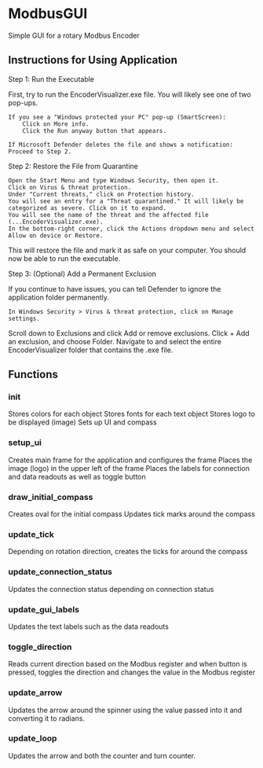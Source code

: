 # ModbusGUI

Simple GUI for a rotary Modbus Encoder

## Instructions for Using Application
Step 1: Run the Executable

First, try to run the EncoderVisualizer.exe file. You will likely see one of two pop-ups.

    If you see a "Windows protected your PC" pop-up (SmartScreen):
        Click on More info.
        Click the Run anyway button that appears.

    If Microsoft Defender deletes the file and shows a notification:
    Proceed to Step 2.

Step 2: Restore the File from Quarantine

    Open the Start Menu and type Windows Security, then open it.
    Click on Virus & threat protection.
    Under "Current threats," click on Protection history.
    You will see an entry for a "Threat quarantined." It will likely be categorized as severe. Click on it to expand.
    You will see the name of the threat and the affected file (...EncoderVisualizer.exe).
    In the bottom-right corner, click the Actions dropdown menu and select Allow on device or Restore.

This will restore the file and mark it as safe on your computer. You should now be able to run the executable.

Step 3: (Optional) Add a Permanent Exclusion

If you continue to have issues, you can tell Defender to ignore the application folder permanently.

    In Windows Security > Virus & threat protection, click on Manage settings.

Scroll down to Exclusions and click Add or remove exclusions.
Click + Add an exclusion, and choose Folder.
Navigate to and select the entire EncoderVisualizer folder that contains the .exe file.

## Functions

### init
Stores colors for each object
Stores fonts for each text object
Stores logo to be displayed (image)
Sets up UI and compass

### setup_ui
Creates main frame for the application and configures the frame
Places the image (logo) in the upper left of the frame
Places the labels for connection and data readouts as well as toggle button 

### draw_initial_compass
Creates oval for the initial compass
Updates tick marks around the compass

### update_tick
Depending on rotation direction, creates the ticks for around the compass

### update_connection_status
Updates the connection status depending on connection status

### update_gui_labels
Updates the text labels such as the data readouts

### toggle_direction
Reads current direction based on the Modbus register and when button is pressed, toggles the direction and changes the value in the Modbus register

### update_arrow
Updates the arrow around the spinner using the value passed into it and converting it to radians.

### update_loop
Updates the arrow and both the counter and turn counter. 